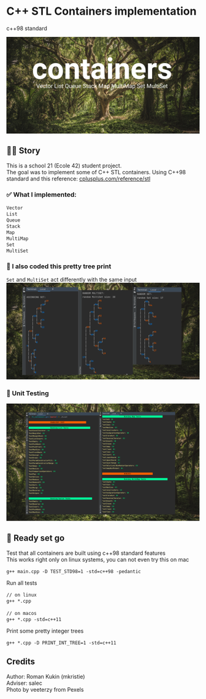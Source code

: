 # C++ STL Containers implementation
c++98 standard

<img src="img/cover.png">

## 👋🏻 Story
This is a school 21 (Ecole 42) student project.  
The goal was to implement some of C++ STL containers. Using C++98 standard and this reference: [cplusplus.com/reference/stl](http://cplusplus.com/reference/stl/)    

### ✅ What I implemented:
```
Vector  
List  
Queue  
Stack  
Map  
MultiMap  
Set  
MultiSet  
```

### 🌳 I also coded this pretty tree print  

`Set` and `MultiSet` act differently with the same input  
<img src="img/trees.png">

### 🧪 Unit Testing

[comment]: <> (<img src="img/mandatory_part_tests.png">)

[comment]: <> (<img src="img/more_tests.png">)
<img src="img/tests.png">

## 🏁 Ready set go
Test that all containers are built using c++98 standard features  
This works right only on linux systems, you can not even try this on mac  
```
g++ main.cpp -D TEST_STD98=1 -std=c++98 -pedantic
```

Run all tests
```
// on linux
g++ *.cpp

// on macos
g++ *.cpp -std=c++11
```

Print some pretty integer trees  
```
g++ *.cpp -D PRINT_INT_TREE=1 -std=c++11
```

## Credits
Author: Roman Kukin (mkristie)  
Adviser: salec  
Photo by veeterzy from Pexels  
